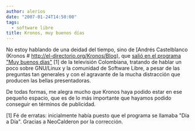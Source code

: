 ```yaml
---
author: alerios
date: "2007-01-24T14:50:00"
tags:
  - software libre
title: Kronos, muy buenos días
---
```


No estoy hablando de una deidad del tiempo, sino de [Andrés Castelblanco
(Kronos # http://el-directorio.org/Kronos/Blog), que [salió en el programa
"Muy buenos
días"](http://video.google.com/videoplay?docid=4597460709040383712&q=kronos)
[1] de la televisión Colombiana, tratando de hablar un poco sobre GNU/Linux y
la comunidad de Software Libre, a pesar de las preguntas tan generales y con
el agravante de la mucha distracción que producen las bellas presentadoras.

De todas formas, me alegra mucho que Kronos haya podido estar en ese pequeño
espacio, que es de lo más importante que hayamos podido conseguir en términos
de publicidad.

[1] Fé de erratas: inicialmente había puesto que el programa se llamaba "Día a
Día". Gracias a NeoCalderon por la corrección.
